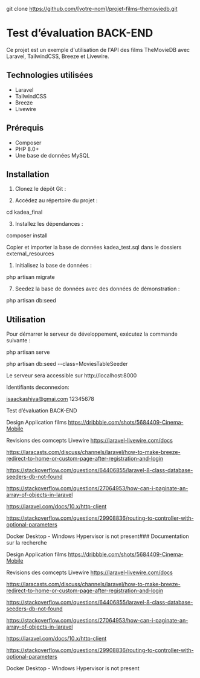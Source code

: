 git clone https://github.com/[votre-nom]/projet-films-themoviedb.git

# Test d’évaluation BACK-END

Ce projet est un exemple d'utilisation de l'API des films TheMovieDB avec Laravel, TailwindCSS, Breeze et Livewire.

## Technologies utilisées

* Laravel
* TailwindCSS
* Breeze
* Livewire

## Prérequis

* Composer
* PHP 8.0+
* Une base de données MySQL


## Installation

1. Clonez le dépôt Git :


1. Accédez au répertoire du projet :

cd kadea_final


3. Installez les dépendances :

composer install

Copier et importer la base de données kadea_test.sql dans le dossiers external_resources



1. Initialisez la base de données :

php artisan migrate


7. Seedez la base de données avec des données de démonstration :

php artisan db:seed


## Utilisation

Pour démarrer le serveur de développement, exécutez la commande suivante :

php artisan serve

php artisan db:seed --class=MoviesTableSeeder


Le serveur sera accessible sur http://localhost:8000

Identifiants deconnexion:

isaackashiya@gmai.com
12345678



Test d’évaluation BACK-END


Design Application films
https://dribbble.com/shots/5684409-Cinema-Mobile


Revisions des comcepts Livewire
https://laravel-livewire.com/docs



https://laracasts.com/discuss/channels/laravel/how-to-make-breeze-redirect-to-home-or-custom-page-after-registration-and-login


https://stackoverflow.com/questions/64406855/laravel-8-class-database-seeders-db-not-found


https://stackoverflow.com/questions/27064953/how-can-i-paginate-an-array-of-objects-in-laravel


https://laravel.com/docs/10.x/http-client

https://stackoverflow.com/questions/29908836/routing-to-controller-with-optional-parameters



Docker Desktop - Windows Hypervisor is not present### Documentation sur la recherche


Design Application films
https://dribbble.com/shots/5684409-Cinema-Mobile


Revisions des comcepts Livewire
https://laravel-livewire.com/docs



https://laracasts.com/discuss/channels/laravel/how-to-make-breeze-redirect-to-home-or-custom-page-after-registration-and-login


https://stackoverflow.com/questions/64406855/laravel-8-class-database-seeders-db-not-found


https://stackoverflow.com/questions/27064953/how-can-i-paginate-an-array-of-objects-in-laravel


https://laravel.com/docs/10.x/http-client

https://stackoverflow.com/questions/29908836/routing-to-controller-with-optional-parameters



Docker Desktop - Windows Hypervisor is not present
